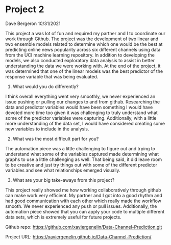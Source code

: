 
# Project 2

Dave Bergeron 10/31/2021

This project a was lot of fun and required my partner and I to
coordinate our work through Github. The project was the development of
two linear and two ensemble models related to determine which one would
be the best at predicting online news popularity across six different
channels using data from the UCI machine learning repository. In
addition to developing the models, we also conducted exploratory data
analysis to assist in better understanding the data we were working
with. At the end of the project, it was determined that one of the
linear models was the best predictor of the response variable that was
being evaluated.

1.  What would you do differently?

I think overall everything went very smoothly, we never experienced an
issue pushing or pulling our changes to and from github. Researching the
data and predictor variables would have been something I would have
devoted more time too given it was challenging to truly understand what
some of the predictor variables were capturing. Additionally, with a
little more understanding of the data set, I would have considered
creating some new variables to include in the analysis.

2.  What was the most difficult part for you?

The automation piece was a little challenging to figure out and trying
to understand what some of the variables captured made determining what
graphs to use a little challenging as well. That being said, it did
leave room to be creative and just try things out with some of the
different predictor variables and see what relationships emerged
visually.

3.  What are your big take-aways from this project?

This project really showed me how working collaboratively through github
can make work very efficient. My partner and I got into a good rhythm
and had good communication with each other which really made the
workflow smooth. We never experienced any push or pull issues.
Additionally, the automation piece showed that you can apply your code
to multiple different data sets, which is extremely useful for future
projects.

Github repo:
<https://github.com/xaviergenelin/Data-Channel-Prediction.git>

Project URL: <https://xaviergenelin.github.io/Data-Channel-Prediction/>
